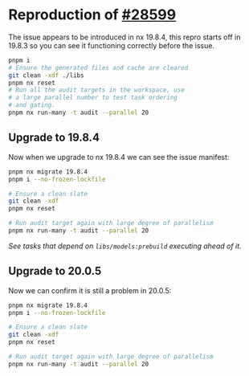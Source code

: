# Reproduction of [#28599](https://github.com/nrwl/nx/issues/28599)

The issue appears to be introduced in nx 19.8.4, this repro starts off
in 19.8.3 so you can see it functioning correctly before the issue.

```bash
pnpm i
# Ensure the generated files and cache are cleared
git clean -xdf ./libs
pnpm nx reset
# Run all the audit targets in the workspace, use
# a large parallel number to test task ordering
# and gating.
pnpm nx run-many -t audit --parallel 20
```

## Upgrade to 19.8.4

Now when we upgrade to nx 19.8.4 we can see the issue manifest:

```bash
pnpm nx migrate 19.8.4
pnpm i --no-frozen-lockfile

# Ensure a clean slate
git clean -xdf
pnpm nx reset

# Run audit target again with large degree of parallelism
pnpm nx run-many -t audit --parallel 20
```

_See tasks that depend on `libs/models:prebuild` executing ahead of it._

## Upgrade to 20.0.5

Now we can confirm it is still a problem in 20.0.5:

```bash
pnpm nx migrate 19.8.4
pnpm i --no-frozen-lockfile

# Ensure a clean slate
git clean -xdf
pnpm nx reset

# Run audit target again with large degree of parallelism
pnpm nx run-many -t audit --parallel 20
```

